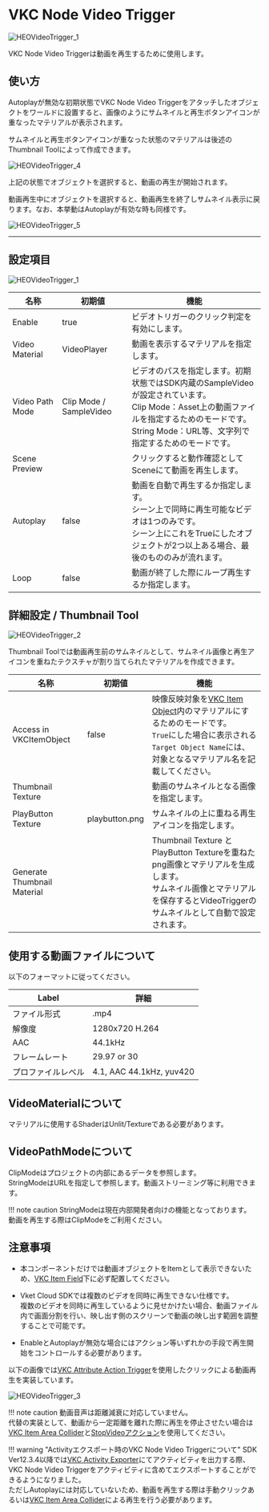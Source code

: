 # VKC Node Video Trigger

![HEOVideoTrigger_1](img/HEOVideoTrigger_1.jpg)

VKC Node Video Triggerは動画を再生するために使用します。

## 使い方

Autoplayが無効な初期状態でVKC Node Video Triggerをアタッチしたオブジェクトをワールドに設置すると、画像のようにサムネイルと再生ボタンアイコンが重なったマテリアルが表示されます。

サムネイルと再生ボタンアイコンが重なった状態のマテリアルは後述のThumbnail Toolによって作成できます。

![HEOVideoTrigger_4](img/HEOVideoTrigger_4.jpg)

上記の状態でオブジェクトを選択すると、動画の再生が開始されます。

動画再生中にオブジェクトを選択すると、動画再生を終了しサムネイル表示に戻ります。なお、本挙動はAutoplayが有効な時も同様です。

![HEOVideoTrigger_5](img/HEOVideoTrigger_5.jpg)

---

## 設定項目

![HEOVideoTrigger_1](img/HEOVideoTrigger_1.jpg)

| 名称 | 初期値 | 機能 |
| ---- | ---- | ---- |
| Enable | true | ビデオトリガーのクリック判定を有効にします。 |
| Video Material | VideoPlayer | 動画を表示するマテリアルを指定します。 |
| Video Path Mode | Clip Mode / SampleVideo | ビデオのパスを指定します。初期状態ではSDK内蔵のSampleVideoが設定されています。<br> Clip Mode：Asset上の動画ファイルを指定するためのモードです。<br> String Mode：URL等、文字列で指定するためのモードです。 |
| Scene Preview | | クリックすると動作確認としてSceneにて動画を再生します。 |
| Autoplay | false | 動画を自動で再生するか指定します。<br>シーン上で同時に再生可能なビデオは1つのみです。<br> シーン上にこれをTrueにしたオブジェクトが2つ以上ある場合、最後のもののみが流れます。 |
| Loop | false | 動画が終了した際にループ再生するか指定します。|

## 詳細設定 / Thumbnail Tool

![HEOVideoTrigger_2](img/HEOVideoTrigger_2.jpg)

Thumbnail Toolでは動画再生前のサムネイルとして、サムネイル画像と再生アイコンを重ねたテクスチャが割り当てられたマテリアルを作成できます。

| 名称 | 初期値 | 機能 |
| ---- | ---- | ---- |
| Access in VKCItemObject | false | 映像反映対象を[VKC Item Object](VKCItemObject.md)内のマテリアルにするためのモードです。<br> `True`にした場合に表示される`Target Object Name`には、対象となるマテリアル名を記載してください。 |
| Thumbnail Texture | | 動画のサムネイルとなる画像を指定します。 |
| PlayButton Texture | playbutton.png | サムネイルの上に重ねる再生アイコンを指定します。 |
| Generate Thumbnail Material | | Thumbnail Texture と PlayButton Textureを重ねたpng画像とマテリアルを生成します。<br>サムネイル画像とマテリアルを保存するとVideoTriggerのサムネイルとして自動で設定されます。 |

## 使用する動画ファイルについて

以下のフォーマットに従ってください。

| Label | 詳細 |
| ---- | ---- |
| ファイル形式 | .mp4 |
| 解像度 | 1280x720 H.264 |
| AAC | 44.1kHz |
| フレームレート | 29.97 or 30 |
| プロファイルレベル | 4.1, AAC 44.1kHz, yuv420 |

## VideoMaterialについて

マテリアルに使用するShaderはUnlit/Textureである必要があります。

## VideoPathModeについて

ClipModeはプロジェクトの内部にあるデータを参照します。<br>
StringModeはURLを指定して参照します。動画ストリーミング等に利用できます。

!!! note caution
    StringModeは現在内部開発者向けの機能となっております。<br>
    動画を再生する際はClipModeをご利用ください。

## 注意事項

- 本コンポーネントだけでは動画オブジェクトをItemとして表示できないため、[VKC Item Field](VKCItemField.md)下に必ず配置してください。

- Vket Cloud SDKでは複数のビデオを同時に再生できない仕様です。<br>複数のビデオを同時に再生しているように見せかけたい場合、動画ファイル内で画面分割を行い、映し出す側のスクリーンで動画の映し出す範囲を調整することで可能です。

- EnableとAutoplayが無効な場合にはアクション等いずれかの手段で再生開始をコントロールする必要があります。<br>

以下の画像では[VKC Attribute Action Trigger](VKCAttributeActionTrigger.md)を使用したクリックによる動画再生を実装しています。

![HEOVideoTrigger_3](img/HEOVideoTrigger_3.jpg)

!!! note caution
    動画音声は距離減衰に対応していません。<br>
    代替の実装として、動画から一定距離を離れた際に再生を停止させたい場合は[VKC Item Area Collider](../VKCComponents/VKCItemAreaCollider.md)と[StopVideoアクション](../Actions/Others/StopVideo.md)を使用してください。

!!! warning "Activityエクスポート時のVKC Node Video Triggerについて"
    SDK Ver12.3.4以降では[VKC Activity Exporter](../SDKTools/VKCActivityExporter.md)にてアクティビティを出力する際、VKC Node Video Triggerをアクティビティに含めてエクスポートすることができるようになりました。<br>
    ただしAutoplayには対応していないため、動画を再生する際は手動クリックあるいは[VKC Item Area Collider](../VKCComponents/VKCItemAreaCollider.md)による再生を行う必要があります。
